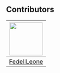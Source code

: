 ## Contributors
|<a href="https://github.com/FedeIlLeone"><img src="https://avatars.githubusercontent.com/u/38290480?v=4" width="90px" height="90px"></a>|
|:-:|
|[FedeIlLeone](https://github.com/FedeIlLeone)|
